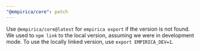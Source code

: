 ```yaml
---
"@empirica/core": patch
---
```


Use `@empirica/core@latest` for `empirica export` if the version is not found.
We used to `npm link` to the local version, assuming we were in development
mode. To use the locally linked version, use `export EMPIRICA_DEV=1`.
